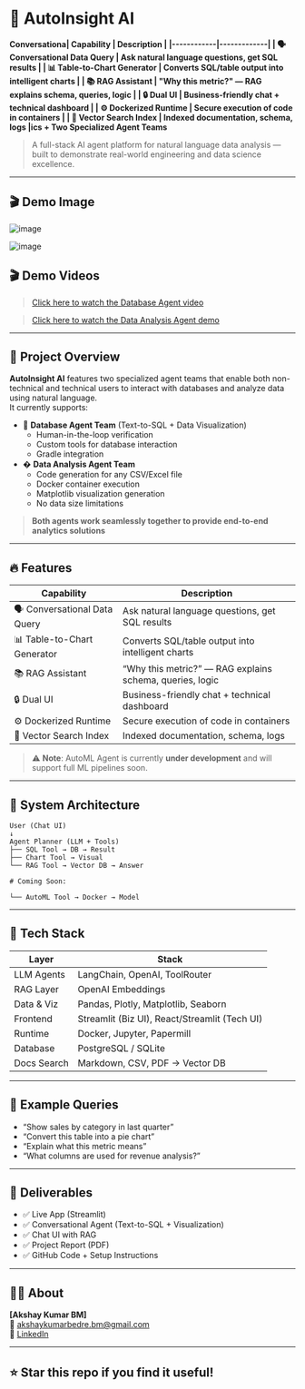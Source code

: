 # 🚀 AutoInsight AI

**Conversationa| Capability | Description |
|------------|-------------|
| 🗣️ Conversational Data Query | Ask natural language questions, get SQL results |
| 📊 Table-to-Chart Generator | Converts SQL/table output into intelligent charts |
| 📚 RAG Assistant | "Why this metric?" — RAG explains schema, queries, logic |
| 🔒 Dual UI | Business-friendly chat + technical dashboard |
| ⚙️ Dockerized Runtime | Secure execution of code in containers |
| 🧾 Vector Search Index | Indexed documentation, schema, logs |ics + Two Specialized Agent Teams**  
> A full-stack AI agent platform for natural language data analysis — built to demonstrate real-world engineering and data science excellence.

---

## 🎬 Demo Image
![image](https://github.com/user-attachments/assets/5397151e-bc19-4e1e-a7e0-8813fc76805b)

![image](https://github.com/user-attachments/assets/aa893388-8d13-4ae9-94a2-eeb8d26cd634)

## 🎬 Demo Videos

> [Click here to watch the Database Agent video](https://drive.google.com/file/d/11pplCQI1jrP8usHWf_VWDhoDR_pjud38/view?usp=sharing)

> [Click here to watch the Data Analysis Agent demo](https://dl.dropboxusercontent.com/scl/fi/780sf6p8x7htrhclw1pdl/opera_1l7FBf5KlR.mp4?rlkey=vo3cgh3xcrznpfoqtmo4wheuc&dl=0)
---

## 📌 Project Overview

**AutoInsight AI** features two specialized agent teams that enable both non-technical and technical users to interact with databases and analyze data using natural language.  
It currently supports:

- 🧠 **Database Agent Team** (Text-to-SQL + Data Visualization)
  - Human-in-the-loop verification
  - Custom tools for database interaction
  - Gradle integration
- � **Data Analysis Agent Team**
  - Code generation for any CSV/Excel file
  - Docker container execution
  - Matplotlib visualization generation
  - No data size limitations

> **Both agents work seamlessly together to provide end-to-end analytics solutions**

---

## 🔥 Features

| Capability | Description |
|------------|-------------|
| 🗣️ Conversational Data Query | Ask natural language questions, get SQL results |
| 📊 Table-to-Chart Generator | Converts SQL/table output into intelligent charts |
| 📚 RAG Assistant | “Why this metric?” — RAG explains schema, queries, logic |
| 🔒 Dual UI | Business-friendly chat + technical dashboard |
| ⚙️ Dockerized Runtime | Secure execution of code in containers |
| 🧾 Vector Search Index | Indexed documentation, schema, logs |

> ⚠️ **Note**: AutoML Agent is currently **under development** and will support full ML pipelines soon.

---

## 🧠 System Architecture

```
User (Chat UI)
↓
Agent Planner (LLM + Tools)
├── SQL Tool → DB → Result
├── Chart Tool → Visual
└── RAG Tool → Vector DB → Answer

# Coming Soon:

└── AutoML Tool → Docker → Model
```

---

## 🧱 Tech Stack

| Layer         | Stack |
|---------------|-------|
| LLM Agents    | LangChain, OpenAI, ToolRouter |
| RAG Layer     | OpenAI Embeddings |
| Data & Viz    | Pandas, Plotly, Matplotlib, Seaborn |
| Frontend      | Streamlit (Biz UI), React/Streamlit (Tech UI) |
| Runtime       | Docker, Jupyter, Papermill |
| Database      | PostgreSQL / SQLite |
| Docs Search   | Markdown, CSV, PDF → Vector DB |

---

## 💬 Example Queries

* “Show sales by category in last quarter”
* “Convert this table into a pie chart”
* “Explain what this metric means”
* “What columns are used for revenue analysis?”

---

## 📄 Deliverables

* ✅ Live App (Streamlit)
* ✅ Conversational Agent (Text-to-SQL + Visualization)
* ✅ Chat UI with RAG
* ✅ Project Report (PDF)
* ✅ GitHub Code + Setup Instructions

---

## 🧑‍💼 About

**[Akshay Kumar BM]**  
📧 [akshaykumarbedre.bm@gmail.com](mailto:akshaykumarbedre.bm@gmail.com)  
🔗 [LinkedIn](https://linkedin.com/in/akshaykumarbm)

---

## ⭐ Star this repo if you find it useful!
